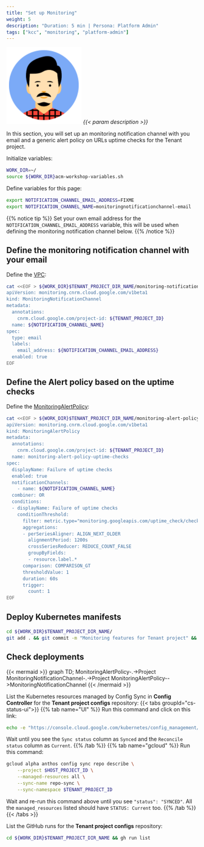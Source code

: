 ```yaml
---
title: "Set up Monitoring"
weight: 5
description: "Duration: 5 min | Persona: Platform Admin"
tags: ["kcc", "monitoring", "platform-admin"]
---
```

![Platform Admin](/images/platform-admin.png)
_{{< param description >}}_

In this section, you will set up an monitoring notification channel with you email and a generic alert policy on URLs uptime checks for the Tenant project.

Initialize variables:
```Bash
WORK_DIR=~/
source ${WORK_DIR}acm-workshop-variables.sh
```

Define variables for this page:
```Bash
export NOTIFICATION_CHANNEL_EMAIL_ADDRESS=FIXME
export NOTIFICATION_CHANNEL_NAME=monitoringnotificationchannel-email
```
{{% notice tip %}}
Set your own email address for the `NOTIFICATION_CHANNEL_EMAIL_ADDRESS` variable, this will be used when defining the monitoring notification channel below.
{{% /notice %}}

## Define the monitoring notification channel with your email

Define the [VPC](https://cloud.google.com/config-connector/docs/reference/resource-docs/monitoring/monitoringnotificationchannel):
```Bash
cat <<EOF > ${WORK_DIR}$TENANT_PROJECT_DIR_NAME/monitoring-notification-channel-email.yaml
apiVersion: monitoring.cnrm.cloud.google.com/v1beta1
kind: MonitoringNotificationChannel
metadata:
  annotations:
    cnrm.cloud.google.com/project-id: ${TENANT_PROJECT_ID}
  name: ${NOTIFICATION_CHANNEL_NAME}
spec:
  type: email
  labels:
    email_address: ${NOTIFICATION_CHANNEL_EMAIL_ADDRESS}
  enabled: true
EOF
```

## Define the Alert policy based on the uptime checks

Define the [MonitoringAlertPolicy](https://cloud.google.com/config-connector/docs/reference/resource-docs/monitoring/monitoringalertpolicy):
```Bash
cat <<EOF > ${WORK_DIR}$TENANT_PROJECT_DIR_NAME/monitoring-alert-policy-uptime-checks.yaml
apiVersion: monitoring.cnrm.cloud.google.com/v1beta1
kind: MonitoringAlertPolicy
metadata:
  annotations:
    cnrm.cloud.google.com/project-id: ${TENANT_PROJECT_ID}
  name: monitoring-alert-policy-uptime-checks
spec:
  displayName: Failure of uptime checks
  enabled: true
  notificationChannels:
    - name: ${NOTIFICATION_CHANNEL_NAME}
  combiner: OR
  conditions:
  - displayName: Failure of uptime checks
    conditionThreshold:
      filter: metric.type="monitoring.googleapis.com/uptime_check/check_passed" AND resource.type="uptime_url"
      aggregations:
      - perSeriesAligner: ALIGN_NEXT_OLDER
        alignmentPeriod: 1200s
        crossSeriesReducer: REDUCE_COUNT_FALSE
        groupByFields:
        - resource.label.*
      comparison: COMPARISON_GT
      thresholdValue: 1
      duration: 60s
      trigger:
        count: 1
EOF
```

## Deploy Kubernetes manifests

```Bash
cd ${WORK_DIR}$TENANT_PROJECT_DIR_NAME/
git add . && git commit -m "Monitoring features for Tenant project" && git push origin main
```

## Check deployments

{{< mermaid >}}
graph TD;
  MonitoringAlertPolicy-.->Project
  MonitoringNotificationChannel-.->Project
  MonitoringAlertPolicy-->MonitoringNotificationChannel
{{< /mermaid >}}

List the Kubernetes resources managed by Config Sync in **Config Controller** for the **Tenant project configs** repository:
{{< tabs groupId="cs-status-ui">}}
{{% tab name="UI" %}}
Run this command and click on this link:
```Bash
echo -e "https://console.cloud.google.com/kubernetes/config_management/packages?project=${HOST_PROJECT_ID}"
```
Wait until you see the `Sync status` column as `Synced` and the `Reconcile status` column as `Current`.
{{% /tab %}}
{{% tab name="gcloud" %}}
Run this command:
```Bash
gcloud alpha anthos config sync repo describe \
    --project $HOST_PROJECT_ID \
    --managed-resources all \
    --sync-name repo-sync \
    --sync-namespace $TENANT_PROJECT_ID
```
Wait and re-run this command above until you see `"status": "SYNCED"`. All the `managed_resources` listed should have `STATUS: Current` too.
{{% /tab %}}
{{< /tabs >}}

List the GitHub runs for the **Tenant project configs** repository:
```Bash
cd ${WORK_DIR}$TENANT_PROJECT_DIR_NAME && gh run list
```